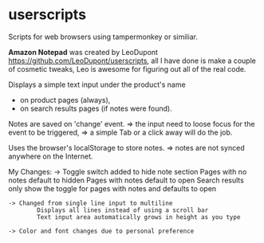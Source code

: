 # userscripts
Scripts for web browsers using tampermonkey or similiar.




**Amazon Notepad** 
was created by LeoDupont https://github.com/LeoDupont/userscripts, all I have done is make a couple of cosmetic tweaks, Leo is awesome for figuring out all of the real code.


 Displays a simple text input under the product's name
  * on product pages (always),
  * on search results pages (if notes were found).

 Notes are saved on 'change' event.
 => the input need to loose focus for the event to be triggered,
 => a simple Tab or a click away will do the job.

 Uses the browser's localStorage to store notes.
 => notes are not synced anywhere on the Internet.


  My Changes:
    -> Toggle switch added to hide note section
            Pages with no notes default to hidden
            Pages with notes default to open
            Search results only show the toggle for pages with notes and defaults to open

    -> Changed from single line input to multiline
            Displays all lines instead of using a scroll bar
            Text input area automatically grows in height as you type
                
    -> Color and font changes due to personal preference

